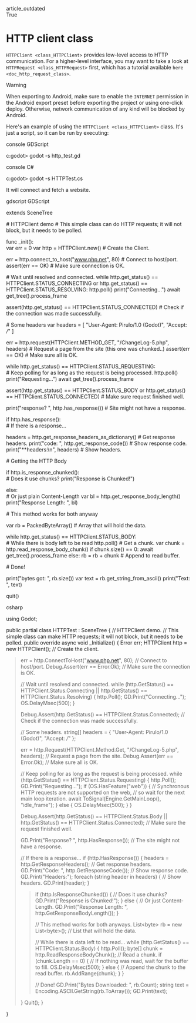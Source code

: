 article\_outdated  
True

# HTTP client class

`HTTPClient <class_HTTPClient>` provides low-level access to HTTP
communication. For a higher-level interface, you may want to take a look
at `HTTPRequest <class_HTTPRequest>` first, which has a tutorial
available `here <doc_http_request_class>`.

Warning

When exporting to Android, make sure to enable the `INTERNET` permission
in the Android export preset before exporting the project or using
one-click deploy. Otherwise, network communication of any kind will be
blocked by Android.

Here's an example of using the `HTTPClient <class_HTTPClient>` class.
It's just a script, so it can be run by executing:

console GDScript

c:godot&gt; godot -s http\_test.gd

console C#

c:godot&gt; godot -s HTTPTest.cs

It will connect and fetch a website.

gdscript GDScript

extends SceneTree

\# HTTPClient demo \# This simple class can do HTTP requests; it will
not block, but it needs to be polled.

func \_init():  
var err = 0 var http = HTTPClient.new() \# Create the Client.

err = http.connect\_to\_host("www.php.net", 80) \# Connect to host/port.
assert(err == OK) \# Make sure connection is OK.

\# Wait until resolved and connected. while http.get\_status() ==
HTTPClient.STATUS\_CONNECTING or http.get\_status() ==
HTTPClient.STATUS\_RESOLVING: http.poll() print("Connecting...") await
get\_tree().process\_frame

assert(http.get\_status() == HTTPClient.STATUS\_CONNECTED) \# Check if
the connection was made successfully.

\# Some headers var headers = \[ "User-Agent: Pirulo/1.0 (Godot)",
"Accept: */*" \]

err = http.request(HTTPClient.METHOD\_GET, "/ChangeLog-5.php", headers)
\# Request a page from the site (this one was chunked..) assert(err ==
OK) \# Make sure all is OK.

while http.get\_status() == HTTPClient.STATUS\_REQUESTING:  
\# Keep polling for as long as the request is being processed.
http.poll() print("Requesting...") await get\_tree().process\_frame

assert(http.get\_status() == HTTPClient.STATUS\_BODY or
http.get\_status() == HTTPClient.STATUS\_CONNECTED) \# Make sure request
finished well.

print("response? ", http.has\_response()) \# Site might not have a
response.

if http.has\_response():  
\# If there is a response...

headers = http.get\_response\_headers\_as\_dictionary() \# Get response
headers. print("code: ", http.get\_response\_code()) \# Show response
code. print("\*\*headers:\n", headers) \# Show headers.

\# Getting the HTTP Body

if http.is\_response\_chunked():  
\# Does it use chunks? print("Response is Chunked!")

else:  
\# Or just plain Content-Length var bl =
http.get\_response\_body\_length() print("Response Length: ", bl)

\# This method works for both anyway

var rb = PackedByteArray() \# Array that will hold the data.

while http.get\_status() == HTTPClient.STATUS\_BODY:  
\# While there is body left to be read http.poll() \# Get a chunk. var
chunk = http.read\_response\_body\_chunk() if chunk.size() == 0: await
get\_tree().process\_frame else: rb = rb + chunk \# Append to read
buffer.

\# Done!

print("bytes got: ", rb.size()) var text = rb.get\_string\_from\_ascii()
print("Text: ", text)

quit()

csharp

using Godot;

public partial class HTTPTest : SceneTree { // HTTPClient demo. // This
simple class can make HTTP requests; it will not block, but it needs to
be polled. public override async void \_Initialize() { Error err;
HTTPClient http = new HTTPClient(); // Create the client.

> err = http.ConnectToHost("www.php.net", 80); // Connect to host/port.
> Debug.Assert(err == Error.Ok); // Make sure the connection is OK.
>
> // Wait until resolved and connected. while (http.GetStatus() ==
> HTTPClient.Status.Connecting || http.GetStatus() ==
> HTTPClient.Status.Resolving) { http.Poll(); GD.Print("Connecting...");
> OS.DelayMsec(500); }
>
> Debug.Assert(http.GetStatus() == HTTPClient.Status.Connected); //
> Check if the connection was made successfully.
>
> // Some headers. string\[\] headers = { "User-Agent: Pirulo/1.0
> (Godot)", "Accept: */*" };
>
> err = http.Request(HTTPClient.Method.Get, "/ChangeLog-5.php",
> headers); // Request a page from the site. Debug.Assert(err ==
> Error.Ok); // Make sure all is OK.
>
> // Keep polling for as long as the request is being processed. while
> (http.GetStatus() == HTTPClient.Status.Requesting) { http.Poll();
> GD.Print("Requesting..."); if (OS.HasFeature("web")) { // Synchronous
> HTTP requests are not supported on the web, // so wait for the next
> main loop iteration. await ToSignal(Engine.GetMainLoop(),
> "idle\_frame"); } else { OS.DelayMsec(500); } }
>
> Debug.Assert(http.GetStatus() == HTTPClient.Status.Body ||
> http.GetStatus() == HTTPClient.Status.Connected); // Make sure the
> request finished well.
>
> GD.Print("Response? ", http.HasResponse()); // The site might not have
> a response.
>
> // If there is a response... if (http.HasResponse()) { headers =
> http.GetResponseHeaders(); // Get response headers. GD.Print("Code: ",
> http.GetResponseCode()); // Show response code. GD.Print("Headers:");
> foreach (string header in headers) { // Show headers.
> GD.Print(header); }
>
> > if (http.IsResponseChunked()) { // Does it use chunks?
> > GD.Print("Response is Chunked!"); } else { // Or just
> > Content-Length. GD.Print("Response Length: ",
> > http.GetResponseBodyLength()); }
> >
> > // This method works for both anyways. List&lt;byte&gt; rb = new
> > List&lt;byte&gt;(); // List that will hold the data.
> >
> > // While there is data left to be read... while (http.GetStatus() ==
> > HTTPClient.Status.Body) { http.Poll(); byte\[\] chunk =
> > http.ReadResponseBodyChunk(); // Read a chunk. if (chunk.Length ==
> > 0) { // If nothing was read, wait for the buffer to fill.
> > OS.DelayMsec(500); } else { // Append the chunk to the read buffer.
> > rb.AddRange(chunk); } }
> >
> > // Done! GD.Print("Bytes Downloaded: ", rb.Count); string text =
> > Encoding.ASCII.GetString(rb.ToArray()); GD.Print(text);
>
> } Quit(); }

}
